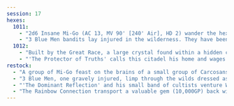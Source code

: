 ```yaml
---
session: 17
hexes:
  1011:
    - "2d6 Insane Mi-Go (AC 13, MV 90' [240' Air], HD 2) wander the hex attacking all travellers."
    - "3 Blue Men bandits lay injured in the wilderness. They have been abandoned by their gang."
  1012:
    - "Built by the Great Race, a large crystal found within a hidden citadel teleports those who touch it to the desert of Hex 2005."
    - "'The Protector of Truths' calls this citadel his home and wages a grand war against the Mi-Go who make their home in that desert. He lobotomizes the Mi-Go's he captures and releases them to the wilds in this hex."
restock:
  - "A group of Mi-Go feast on the brains of a small group of Carcosans. Amongst the bodies is a small cache of space alien weaponry the creatures are uninterested in."
  - "3 Blue Men, one gravely injured, limp through the wilds dressed as a travelling acting troupe known as the Rainbow Connection."
  - "'The Dominant Reflection' and his small band of cultists venture West in search of thralls for their new masters."
  - "The Rainbow Connection transport a valuable gem (10,000GP) back with them to Jahar, a gift give a strange sorcerer in order to pacify their blood lust."
---
```


